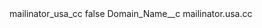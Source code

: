 <?xml version="1.0" encoding="UTF-8"?>
<CustomMetadata xmlns="http://soap.sforce.com/2006/04/metadata" xmlns:xsi="http://www.w3.org/2001/XMLSchema-instance" xmlns:xsd="http://www.w3.org/2001/XMLSchema">
    <label>mailinator_usa_cc</label>
    <protected>false</protected>
    <values>
        <field>Domain_Name__c</field>
        <value xsi:type="xsd:string">mailinator.usa.cc</value>
    </values>
</CustomMetadata>
